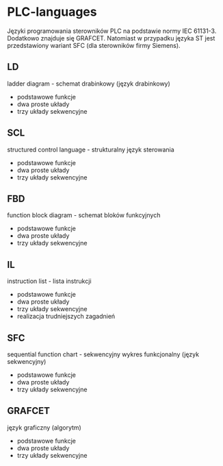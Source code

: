 # PLC-languages
Języki programowania sterowników PLC na podstawie normy IEC 61131-3. Dodatkowo znajduje się GRAFCET. Natomiast w przypadku języka ST jest przedstawiony wariant SFC (dla sterowników firmy Siemens).

## LD
ladder diagram - schemat drabinkowy (język drabinkowy)
* podstawowe funkcje
* dwa proste układy
* trzy układy sekwencyjne

## SCL
structured control language - strukturalny język sterowania
* podstawowe funkcje
* dwa proste układy
* trzy układy sekwencyjne

## FBD
function block diagram - schemat bloków funkcyjnych
* podstawowe funkcje
* dwa proste układy
* trzy układy sekwencyjne

## IL
instruction list - lista instrukcji
* podstawowe funkcje
* dwa proste układy
* trzy układy sekwencyjne
* realizacja trudniejszych zagadnień

## SFC
sequential function chart - sekwencyjny wykres funkcjonalny (język sekwencyjny)
* podstawowe funkcje
* dwa proste układy
* trzy układy sekwencyjne

## GRAFCET
język graficzny (algorytm)
* podstawowe funkcje
* dwa proste układy
* trzy układy sekwencyjne
